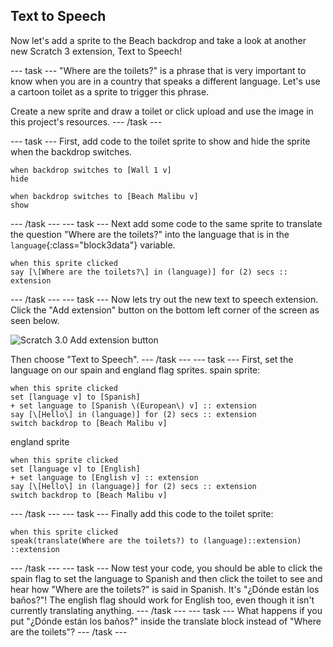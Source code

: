 ## Text to Speech

Now let's add a sprite to the Beach backdrop and take a look at another new Scratch 3 extension, Text to Speech!

--- task ---
"Where are the toilets?" is a phrase that is very important to know when you are in a country that speaks a different language. Let's use a cartoon toilet as a sprite to trigger this phrase. 

Create a new sprite and draw a toilet or click upload and use the image in this project's resources.
--- /task ---

--- task ---
First, add code to the toilet sprite to show and hide the sprite when the backdrop switches.
```blocks3
when backdrop switches to [Wall 1 v]
hide

when backdrop switches to [Beach Malibu v]
show
```
--- /task ---
--- task ---
Next add some code to the same sprite to translate the question "Where are the toilets?" into the language that is in the `language`{:class="block3data"} variable. 
```blocks3
when this sprite clicked
say [\[Where are the toilets?\] in (language)] for (2) secs :: extension
```
--- /task ---
--- task ---
Now lets try out the new text to speech extension.
Click the "Add extension" button on the bottom left corner of the screen as seen below.

![Scratch 3.0 Add extension button](images/extensionButton.png)

Then choose "Text to Speech".
--- /task ---
--- task ---
First, set the language on our spain and england flag sprites.
spain sprite:
```blocks3
when this sprite clicked
set [language v] to [Spanish]
+ set language to [Spanish \(European\) v] :: extension
say [\[Hello\] in (language)] for (2) secs :: extension
switch backdrop to [Beach Malibu v]
```

england sprite
```blocks3
when this sprite clicked
set [language v] to [English]
+ set language to [English v] :: extension
say [\[Hello\] in (language)] for (2) secs :: extension
switch backdrop to [Beach Malibu v]
```
--- /task ---
--- task ---
Finally add this code to the toilet sprite:
```blocks3
when this sprite clicked
speak(translate(Where are the toilets?) to (language)::extension) ::extension
```
--- /task ---
--- task ---
Now test your code, you should be able to click the spain flag to set the language to Spanish and then click the toilet to see and hear how "Where are the toilets?" is said in Spanish. It's "¿Dónde están los baños?"! The english flag should work for English too, even though it isn't currently translating anything.
--- /task ---
--- task ---
What happens if you put "¿Dónde están los baños?" inside the translate block instead of "Where are the toilets"?
--- /task ---